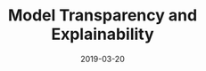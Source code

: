 ---
title: "Model Transparency and Explainability"
date: 2019-03-20
tags: [seo, writing, machine learning]
excerpt: "machine learning, seo, writing"
link: https://ople.ai/ai-blog/predicting-economics-using-ai/
---